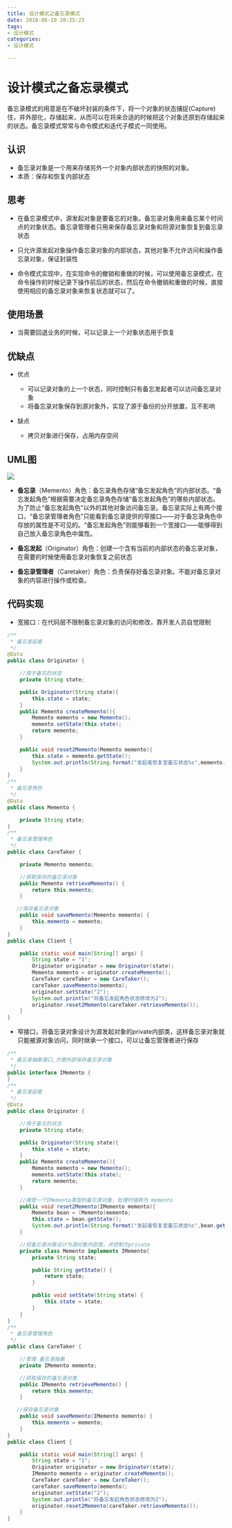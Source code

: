 ```yaml
---
title: 设计模式之备忘录模式
date: 2018-06-10 20:25:23
tags:
- 设计模式
categories:
- 设计模式

---
```


#  设计模式之备忘录模式

备忘录模式的用意是在不破坏封装的条件下，将一个对象的状态捕捉(Capture)住，并外部化，存储起来，从而可以在将来合适的时候把这个对象还原到存储起来的状态。备忘录模式常常与命令模式和迭代子模式一同使用。

<!--more-->

## 认识

- 备忘录对象是一个用来存储另外一个对象内部状态的快照的对象。
- 本质：保存和恢复内部状态

## 思考

- 在备忘录模式中，源发起对象是要备忘的对象。备忘录对象用来备忘某个时间点的对象状态。备忘录管理者只用来保存备忘录对象和将源对象恢复到备忘录状态

- 只允许源发起对象操作备忘录对象的内部状态，其他对象不允许访问和操作备忘录对象，保证封装性

- 命令模式实现中，在实现命令的撤销和重做的时候，可以使用备忘录模式，在命令操作的时候记录下操作前后的状态，然后在命令撤销和重做的时候，直接使用相应的备忘录对象来恢复状态就可以了。


## 使用场景

- 当需要回退业务的时候，可以记录上一个对象状态用于恢复

## 优缺点

- 优点  
  - 可以记录对象的上一个状态，同时控制只有备忘发起者可以访问备忘录对象
  - 将备忘录对象保存到源对象外，实现了源于备份的分开放置，互不影响

- 缺点
  - 拷贝对象进行保存，占用内存空间


## UML图

![](https://image-1257941127.cos.ap-beijing.myqcloud.com/deMode2.jpg)

- **备忘录**（Memento）角色：备忘录角色存储“备忘发起角色”的内部状态。“备忘发起角色”根据需要决定备忘录角色存储“备忘发起角色”的哪些内部状态。为了防止“备忘发起角色”以外的其他对象访问备忘录。备忘录实际上有两个接口，“备忘录管理者角色”只能看到备忘录提供的窄接口——对于备忘录角色中存放的属性是不可见的。“备忘发起角色”则能够看到一个宽接口——能够得到自己放入备忘录角色中属性。


- **备忘发起**（Originator）角色：创建一个含有当前的内部状态的备忘录对象，在需要的时候使用备忘录对象恢复之前状态


- **备忘录管理者**（Caretaker）角色：负责保存好备忘录对象。不能对备忘录对象的内容进行操作或检查。

## 代码实现

- 宽接口：在代码层不限制备忘录对象的访问和修改，靠开发人员自觉限制

```java
/**
 * 备忘发起者
 */
@Data
public class Originator {

    //用于备忘的状态
    private String state;

    public Originator(String state){
        this.state = state;
    }
    public Memento createMemento(){
        Memento memento = new Memento();
        memento.setState(this.state);
        return memento;
    }

    public void reset2Memento(Memento memento){
        this.state = memento.getState();
        System.out.println(String.format("发起者恢复至备忘状态%s",memento.getState()));
    }
}
/**
 * 备忘录角色
 */
@Data
public class Memento {

    private String state;
}
/**
 * 备忘录管理角色
 */
public class CareTaker {

    private Memento memento;

    //获取保存的备忘录对象
    public Memento retrieveMemento() {
        return this.memento;
    }

   //保存备忘录对象
    public void saveMemento(Memento memento) {
        this.memento = memento;
    }
}
public class Client {

    public static void main(String[] args) {
        String state = "1";
        Originator originator = new Originator(state);
        Memento memento = originator.createMemento();
        CareTaker careTaker = new CareTaker();
        careTaker.saveMemento(memento);
        originator.setState("2");
        System.out.println("将备忘发起角色状态修改为2");
        originator.reset2Memento(careTaker.retrieveMemento());
    }
}
```

- 窄接口，将备忘录对象设计为源发起对象的private内部类，这样备忘录对象就只能被源对象访问，同时继承一个接口，可以让备忘管理者进行保存

```java
/**
 * 备忘录抽象接口,方便外部保存备忘录对象
 */
public interface IMemento {
}
/**
 * 备忘发起者
 */
@Data
public class Originator {

    //用于备忘的状态
    private String state;

    public Originator(String state){
        this.state = state;
    }
    public Memento createMemento(){
        Memento memento = new Memento();
        memento.setState(this.state);
        return memento;
    }

    //接受一个IMemento类型的备忘录对象，处理时强转为 memento
    public void reset2Memento(IMemento memento){
        Memento bean = (Memento)memento;
        this.state = bean.getState();
        System.out.println(String.format("发起者恢复至备忘状态%s",bean.getState()));
    }

    //将备忘录对象设计为源对象内部类，并控制为private
    private class Memento implements IMemento{
        private String state;

        public String getState() {
            return state;
        }

        public void setState(String state) {
            this.state = state;
        }
    }
}
/**
 * 备忘录管理角色
 */
public class CareTaker {

    //管理 备忘录抽象
    private IMemento memento;

    //获取保存的备忘录对象
    public IMemento retrieveMemento() {
        return this.memento;
    }

   //保存备忘录对象
    public void saveMemento(IMemento memento) {
        this.memento = memento;
    }
}
public class Client {

    public static void main(String[] args) {
        String state = "1";
        Originator originator = new Originator(state);
        IMemento memento = originator.createMemento();
        CareTaker careTaker = new CareTaker();
        careTaker.saveMemento(memento);
        originator.setState("2");
        System.out.println("将备忘发起角色状态修改为2");
        originator.reset2Memento(careTaker.retrieveMemento());
    }
}
```

